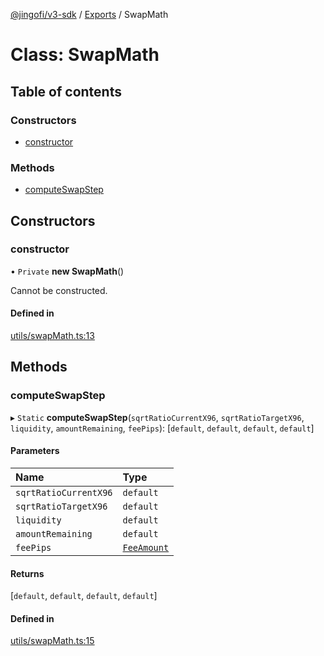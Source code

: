 [@jingofi/v3-sdk](../README.md) / [Exports](../modules.md) / SwapMath

# Class: SwapMath

## Table of contents

### Constructors

- [constructor](SwapMath.md#constructor)

### Methods

- [computeSwapStep](SwapMath.md#computeswapstep)

## Constructors

### constructor

• `Private` **new SwapMath**()

Cannot be constructed.

#### Defined in

[utils/swapMath.ts:13](https://github.com/Jingo-Finance/v3-sdk/blob/08a7c05/src/utils/swapMath.ts#L13)

## Methods

### computeSwapStep

▸ `Static` **computeSwapStep**(`sqrtRatioCurrentX96`, `sqrtRatioTargetX96`, `liquidity`, `amountRemaining`, `feePips`): [`default`, `default`, `default`, `default`]

#### Parameters

| Name | Type |
| :------ | :------ |
| `sqrtRatioCurrentX96` | `default` |
| `sqrtRatioTargetX96` | `default` |
| `liquidity` | `default` |
| `amountRemaining` | `default` |
| `feePips` | [`FeeAmount`](../enums/FeeAmount.md) |

#### Returns

[`default`, `default`, `default`, `default`]

#### Defined in

[utils/swapMath.ts:15](https://github.com/Jingo-Finance/v3-sdk/blob/08a7c05/src/utils/swapMath.ts#L15)
